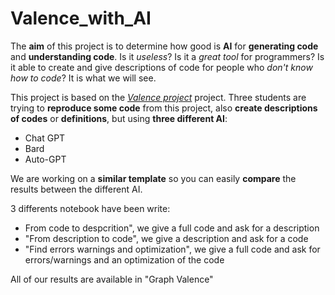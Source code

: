 # Valence_with_AI

The **aim** of this project is to determine how good is **AI** for **generating code** and **understanding code**. Is it *useless*? Is it a *great tool* for programmers? Is it able to create and give descriptions of code for people who *don't know how to code*? It is what we will see.

This project is based on the [*Valence project*](https://github.com/VALENCEML/eBOOK) project. Three students are trying to **reproduce some code** from this project, also **create descriptions of codes** or **definitions**, but using **three different AI**:
- Chat GPT
- Bard
- Auto-GPT

We are working on a **similar template** so you can easily **compare** the results between the different AI.

3 differents notebook have been write: 
- From code to despcrition", we give a full code and ask for a description
- "From description to code", we give a description and ask for a code
- "Find errors warnings and optimization", we give a full code and ask for errors/warnings and an optimization of the code

All of our results are available in "Graph Valence"
